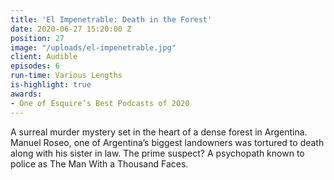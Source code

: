 ```yaml
---
title: 'El Impenetrable: Death in the Forest'
date: 2020-06-27 15:20:00 Z
position: 27
image: "/uploads/el-impenetrable.jpg"
client: Audible
episodes: 6
run-time: Various Lengths
is-highlight: true
awards:
- One of Esquire’s Best Podcasts of 2020
---
```


A surreal murder mystery set in the heart of a dense forest in Argentina. Manuel Roseo, one of Argentina’s biggest landowners was tortured to death along with his sister in law. The prime suspect? A psychopath known to police as The Man With a Thousand Faces.